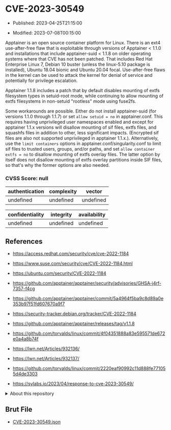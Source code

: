 # CVE-2023-30549

- Published: 2023-04-25T21:15:00

- Modified: 2023-07-08T00:15:00

Apptainer is an open source container platform for Linux. There is an ext4 use-after-free flaw that is exploitable through versions of Apptainer < 1.1.0 and installations that include apptainer-suid < 1.1.8 on older operating systems where that CVE has not been patched. That includes Red Hat Enterprise Linux 7, Debian 10 buster (unless the linux-5.10 package is installed), Ubuntu 18.04 bionic and Ubuntu 20.04 focal. Use-after-free flaws in the kernel can be used to attack the kernel for denial of service and potentially for privilege escalation.

Apptainer 1.1.8 includes a patch that by default disables mounting of extfs filesystem types in setuid-root mode, while continuing to allow mounting of extfs filesystems in non-setuid "rootless" mode using fuse2fs.

Some workarounds are possible. Either do not install apptainer-suid (for versions 1.1.0 through 1.1.7) or set `allow setuid = no` in apptainer.conf.  This requires having unprivileged user namespaces enabled and except for apptainer 1.1.x versions will disallow mounting of sif files, extfs files, and squashfs files in addition to other, less significant impacts.  (Encrypted sif files are also not supported unprivileged in apptainer 1.1.x.). Alternatively, use the `limit containers` options in apptainer.conf/singularity.conf to limit sif files to trusted users, groups, and/or paths, and set `allow container extfs = no` to disallow mounting of extfs overlay files.  The latter option by itself does not disallow mounting of extfs overlay partitions inside SIF files, so that's why the former options are also needed.

### CVSS Score: **null**

| authentication | complexity | vector |
| --- | --- | --- |
| undefined | undefined | undefined |

| confidentiality | integrity | availability |
| --- | --- | --- |
| undefined | undefined | undefined |

## References

* https://access.redhat.com/security/cve/cve-2022-1184

* https://www.suse.com/security/cve/CVE-2022-1184.html

* https://ubuntu.com/security/CVE-2022-1184

* https://github.com/apptainer/apptainer/security/advisories/GHSA-j4rf-7357-f4cg

* https://github.com/apptainer/apptainer/commit/5a4964f5ba9c8d89a0e353b97f51fd607670a9f7

* https://security-tracker.debian.org/tracker/CVE-2022-1184

* https://github.com/apptainer/apptainer/releases/tag/v1.1.8

* https://github.com/torvalds/linux/commit/4f04351888a83e595571de672e0a4a8b74f

* https://lwn.net/Articles/932136/

* https://lwn.net/Articles/932137/

* https://github.com/torvalds/linux/commit/2220eaf90992c11d888fe771055d4de3303

* https://sylabs.io/2023/04/response-to-cve-2023-30549/

<details>
<summary>About this repository</summary> 

  This repository is part of the project [Live Hack CVE](https://github.com/Live-Hack-CVE). Main website can be found [www.live-hack.org](https://www.live-hack.org) 
  
  Made by [Sn0wAlice](https://github.com/Sn0wAlice) for the people that care about security and need to have a feed of the latest CVEs. Hope you enjoy it, don't forget to star the repo and follow me on [Twitter](https://twitter.com/Sn0wAlice) and [Github](https://github.com/Sn0wAlice). And that is my [personnal website](https://www.alice-snow.me/)

  - [Home Page](https://github.com/Live-Hack-CVE)
  - [Framework](https://github.com/Live-Hack-CVE/cve-framework)
  - [CVE database](https://github.com/Live-Hack-CVE/full_database)
  - [Changelog](https://github.com/Live-Hack-CVE/Changelog)
</details>

## Brut File

* [CVE-2023-30549.json](https://raw.githubusercontent.com/Live-Hack-CVE/full_database/main/cves/2023/CVE-2023-30549.json)

